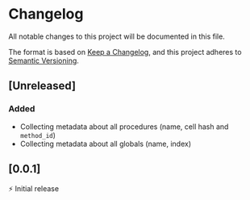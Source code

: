 # Changelog

All notable changes to this project will be documented in this file.

The format is based on [Keep a Changelog](https://keepachangelog.com/en/1.0.0/),
and this project adheres to [Semantic Versioning](https://semver.org/spec/v2.0.0.html).

## [Unreleased]

### Added

- Collecting metadata about all procedures (name, cell hash and `method_id`)
- Collecting metadata about all globals (name, index)

## [0.0.1]

⚡️ Initial release

